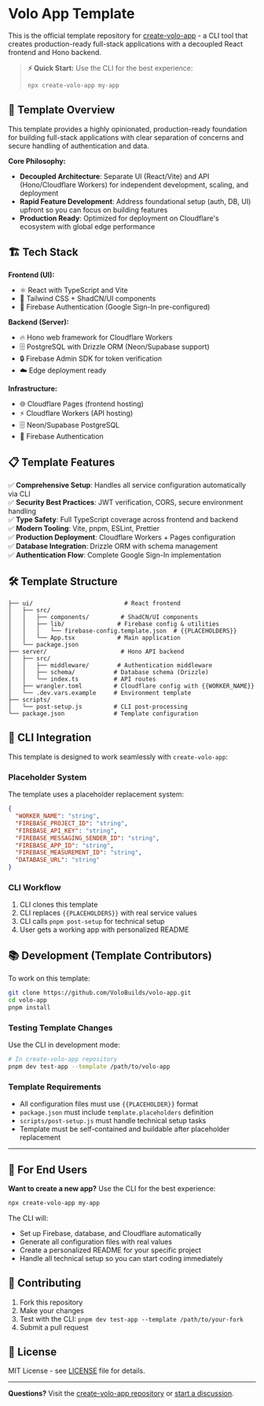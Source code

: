 # Volo App Template

This is the official template repository for [create-volo-app](https://github.com/VoloBuilds/create-volo-app) - a CLI tool that creates production-ready full-stack applications with a decoupled React frontend and Hono backend.

> **⚡ Quick Start:** Use the CLI for the best experience:
> ```bash
> npx create-volo-app my-app
> ```

## 🎯 **Template Overview**

This template provides a highly opinionated, production-ready foundation for building full-stack applications with clear separation of concerns and secure handling of authentication and data.

**Core Philosophy:**
- **Decoupled Architecture**: Separate UI (React/Vite) and API (Hono/Cloudflare Workers) for independent development, scaling, and deployment
- **Rapid Feature Development**: Address foundational setup (auth, DB, UI) upfront so you can focus on building features
- **Production Ready**: Optimized for deployment on Cloudflare's ecosystem with global edge performance

## 🏗️ **Tech Stack**

**Frontend (UI):**
- ⚛️ React with TypeScript and Vite
- 🎨 Tailwind CSS + ShadCN/UI components
- 🔐 Firebase Authentication (Google Sign-In pre-configured)

**Backend (Server):**
- 🔥 Hono web framework for Cloudflare Workers
- 🗄️ PostgreSQL with Drizzle ORM (Neon/Supabase support)
- 🔒 Firebase Admin SDK for token verification
- ☁️ Edge deployment ready

**Infrastructure:**
- 🌐 Cloudflare Pages (frontend hosting)
- ⚡ Cloudflare Workers (API hosting)
- 🗄️ Neon/Supabase PostgreSQL
- 🔐 Firebase Authentication

## 📋 **Template Features**

✅ **Comprehensive Setup**: Handles all service configuration automatically via CLI  
✅ **Security Best Practices**: JWT verification, CORS, secure environment handling  
✅ **Type Safety**: Full TypeScript coverage across frontend and backend  
✅ **Modern Tooling**: Vite, pnpm, ESLint, Prettier  
✅ **Production Deployment**: Cloudflare Workers + Pages configuration  
✅ **Database Integration**: Drizzle ORM with schema management  
✅ **Authentication Flow**: Complete Google Sign-In implementation  

## 🛠️ **Template Structure**

```
├── ui/                          # React frontend
│   ├── src/
│   │   ├── components/         # ShadCN/UI components
│   │   ├── lib/               # Firebase config & utilities
│   │   │   └── firebase-config.template.json  # {{PLACEHOLDERS}}
│   │   └── App.tsx            # Main application
│   └── package.json
├── server/                     # Hono API backend
│   ├── src/
│   │   ├── middleware/        # Authentication middleware
│   │   ├── schema/           # Database schema (Drizzle)
│   │   └── index.ts          # API routes
│   ├── wrangler.toml         # Cloudflare config with {{WORKER_NAME}}
│   └── .dev.vars.example     # Environment template
├── scripts/
│   └── post-setup.js         # CLI post-processing
└── package.json              # Template configuration
```

## 🔧 **CLI Integration**

This template is designed to work seamlessly with `create-volo-app`:

### Placeholder System

The template uses a placeholder replacement system:

```json
{
  "WORKER_NAME": "string",
  "FIREBASE_PROJECT_ID": "string", 
  "FIREBASE_API_KEY": "string",
  "FIREBASE_MESSAGING_SENDER_ID": "string",
  "FIREBASE_APP_ID": "string", 
  "FIREBASE_MEASUREMENT_ID": "string",
  "DATABASE_URL": "string"
}
```

### CLI Workflow

1. CLI clones this template
2. CLI replaces `{{PLACEHOLDERS}}` with real service values
3. CLI calls `pnpm post-setup` for technical setup
4. User gets a working app with personalized README

## 📚 **Development (Template Contributors)**

To work on this template:

```bash
git clone https://github.com/VoloBuilds/volo-app.git
cd volo-app
pnpm install
```

### Testing Template Changes

Use the CLI in development mode:

```bash
# In create-volo-app repository
pnpm dev test-app --template /path/to/volo-app
```

### Template Requirements

- All configuration files must use `{{PLACEHOLDER}}` format
- `package.json` must include `template.placeholders` definition
- `scripts/post-setup.js` must handle technical setup tasks
- Template must be self-contained and buildable after placeholder replacement

---

## 📖 **For End Users**

**Want to create a new app?** Use the CLI for the best experience:

```bash
npx create-volo-app my-app
```

The CLI will:
- Set up Firebase, database, and Cloudflare automatically
- Generate all configuration files with real values
- Create a personalized README for your specific project
- Handle all technical setup so you can start coding immediately

## 🤝 **Contributing**

1. Fork this repository
2. Make your changes
3. Test with the CLI: `pnpm dev test-app --template /path/to/your-fork`
4. Submit a pull request

## 📝 **License**

MIT License - see [LICENSE](LICENSE) file for details.

---

**Questions?** Visit the [create-volo-app repository](https://github.com/VoloBuilds/create-volo-app) or [start a discussion](https://github.com/VoloBuilds/create-volo-app/discussions). 